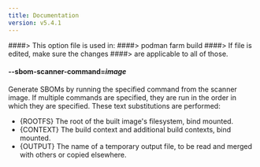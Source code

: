 ```yaml
---
title: Documentation
version: v5.4.1
---
```


####> This option file is used in:
####>   podman farm build
####> If file is edited, make sure the changes
####> are applicable to all of those.
#### **--sbom-scanner-command**=*image*

Generate SBOMs by running the specified command from the scanner image.  If
multiple commands are specified, they are run in the order in which they are
specified.  These text substitutions are performed:
  - {ROOTFS}
      The root of the built image's filesystem, bind mounted.
  - {CONTEXT}
      The build context and additional build contexts, bind mounted.
  - {OUTPUT}
      The name of a temporary output file, to be read and merged with others or copied elsewhere.
